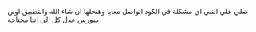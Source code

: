 صلي علي النبي
اي مشكلة في الكود اتواصل معايا وهنحلها ان شاء الله
والتطبيق اوبن سورس عدل كل الي انتا محتاجة 
